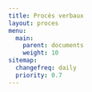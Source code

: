 ```yaml
---
title: Procès verbaux
layout: proces
menu:
  main:
    parent: documents
    weight: 10
sitemap:
  changefreq: daily
  priority: 0.7
---
```

